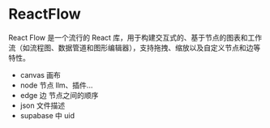 # ReactFlow

React Flow 是一个流行的 React 库，用于构建交互式的、基于节点的图表和工作流（如流程图、数据管道和图形编辑器），支持拖拽、缩放以及自定义节点和边等特性。

- canvas 画布
- node 节点  llm、插件...
- edge 边   节点之间的顺序
- json 文件描述
- supabase 中  uid